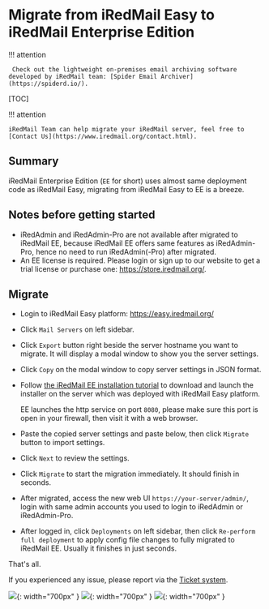 # Migrate from iRedMail Easy to iRedMail Enterprise Edition

!!! attention

	 Check out the lightweight on-premises email archiving software developed by iRedMail team: [Spider Email Archiver](https://spiderd.io/).

[TOC]

!!! attention

    iRedMail Team can help migrate your iRedMail server, feel free to
    [Contact Us](https://www.iredmail.org/contact.html).

## Summary

iRedMail Enterprise Edition (`EE` for short) uses almost same deployment code
as iRedMail Easy, migrating from iRedMail Easy to EE is a breeze.

## Notes before getting started

- iRedAdmin and iRedAdmin-Pro are not available after migrated to iRedMail EE,
  because iRedMail EE offers same features as iRedAdmin-Pro, hence
  no need to run iRedAdmin(-Pro) after migrated.
- An EE license is required. Please login or sign up to our website to get
  a trial license or purchase one: <https://store.iredmail.org/>.

## Migrate

- Login to iRedMail Easy platform: <https://easy.iredmail.org/>
- Click `Mail Servers` on left sidebar.
- Click `Export` button right beside the server hostname you want to migrate. It will display a modal window to show you the server settings.
- Click `Copy` on the modal window to copy server settings in JSON format.
- Follow [the iRedMail EE installation tutorial](./install.ee.html) to download
  and launch the installer on the server which was deployed with iRedMail Easy platform.

    EE launches the http service on port `8080`, please make sure this port
    is open in your firewall, then visit it with a web browser.

- Paste the copied server settings and paste below, then click `Migrate` button
  to import settings.
- Click `Next` to review the settings.
- Click `Migrate` to start the migration immediately. It should finish in seconds.
- After migrated, access the new web UI `https://your-server/admin/`,
  login with same admin accounts you used to login to iRedAdmin or iRedAdmin-Pro.
- After logged in, click `Deployments` on left sidebar, then click
  `Re-perform full deployment` to apply config file changes to fully migrated
  to iRedMail EE. Usually it finishes in just seconds.

That's all.

If you experienced any issue, please report via the [Ticket system](https://store.iredmail.org/tickets).

![](./images/ee/easy.to.ee-1.png){: width="700px" }
![](./images/ee/easy.to.ee-2.png){: width="700px" }
![](./images/ee/easy.to.ee-3.png){: width="700px" }


